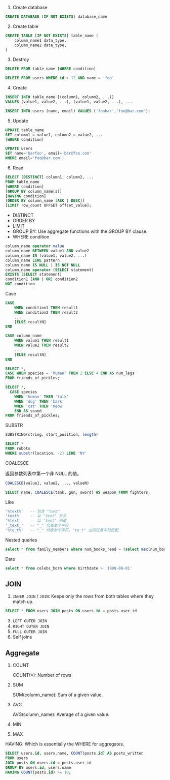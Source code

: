 1. Create database

```sql
CREATE DATABASE [IF NOT EXISTS] database_name
```

2. Create table

```sql
CREATE TABLE [IF NOT EXISTS] table_name (
    column_name1 data_type,
    column_name2 data_type,
)
```

3. Destroy

```sql
DELETE FROM table_name [WHERE condition]

DELETE FROM users WHERE id > 12 AND name = 'foo'
```

4. Create

```sql
INSERT INTO table_name [(column1, column2, ...)]
VALUES (value1, value2, ...), (value1, value2, ...), ...

INSERT INTO users (name, email) VALUES ('foobar','foo@bar.com');
```

5. Update

```sql
UPDATE table_name
SET column1 = value1, column2 = value2, ...
[WHERE condition]

UPDATE users
SET name='barfoo', email='bar@foo.com'
WHERE email='foo@bar.com';
```

6. Read

```sql
SELECT [DISTINCT] column1, column2, ...
FROM table_name
[WHERE condition]
[GROUP BY column_name(s)]
[HAVING condition]
[ORDER BY column_name [ASC | DESC]]
[LIMIT row_count OFFSET offset_value];
```

- DISTINCT
- ORDER BY
- LIMIT
- GROUP BY: Use aggregate functions with the GROUP BY clause.
- WHERE condition

```sql
column_name operator value
column_name BETWEEN value1 AND value2
column_name IN (value1, value2, ...)
column_name LIKE pattern
column_name IS NULL | IS NOT NULL
column_name operator (SELECT statement)
EXISTS (SELECT statement)
condition1 [AND | OR] condition2
NOT condition
```

Case

```sql
CASE
    WHEN condition1 THEN result1
    WHEN condition2 THEN result2
    ...
    [ELSE resultN]
END

CASE column_name
    WHEN value1 THEN result1
    WHEN value2 THEN result2
    ...
    [ELSE resultN]
END

SELECT *,
CASE WHEN species = 'human' THEN 2 ELSE 4 END AS num_legs
FROM friends_of_pickles;

SELECT *,
  CASE species
    WHEN 'human' THEN 'talk'
    WHEN 'dog' THEN 'bark'
    WHEN 'cat' THEN 'meow'
    END AS sound
FROM friends_of_pickles;
```

SUBSTR

```sql
SUBSTRING(string, start_position, length)

SELECT *
FROM robots
WHERE substr(location, -2) LIKE 'NY'
```

COALESCE

返回参数列表中第一个非 NULL 的值。

```sql
COALESCE(value1, value2, ..., valueN)

SELECT name, COALESCE(tank, gun, sword) AS weapon FROM fighters;
```

Like

```sql
'%text%'   -- 包含 "text"
'text%'    -- 以 "text" 开头
'%text'    -- 以 "text" 结尾
'_text_'   -- "_" 代表单个字符
'%te_t%'   -- "_" 代表单个字符，"te_t" 之间任意字符匹配
```

Nested queries

```sql
select * from family_members where num_books_read = (select max(num_books_read) from family_members)
```

Date

```sql
select * from celebs_born where birthdate > '1980-09-01'
```

## JOIN

1. `INNER JOIN` / `JOIN`: Keeps only the rows from both tables where they match up.

```sql
SELECT * FROM users JOIN posts ON users.id = posts.user_id
```

3. `LEFT OUTER JOIN`
4. `RIGHT OUTER JOIN`
5. `FULL OUTER JOIN`
6. Self joins

## Aggregate

1. COUNT

   COUNT(\*): Number of rows

2. SUM

   SUM(column_name): Sum of a given value.

3. AVG

   AVG(column_name): Average of a given value.

4. MIN
5. MAX

HAVING: Which is essentially the WHERE for aggregates.

```sql
SELECT users.id, users.name, COUNT(posts.id) AS posts_written
FROM users
JOIN posts ON users.id = posts.user_id
GROUP BY users.id, users.name
HAVING COUNT(posts.id) >= 10;
```
